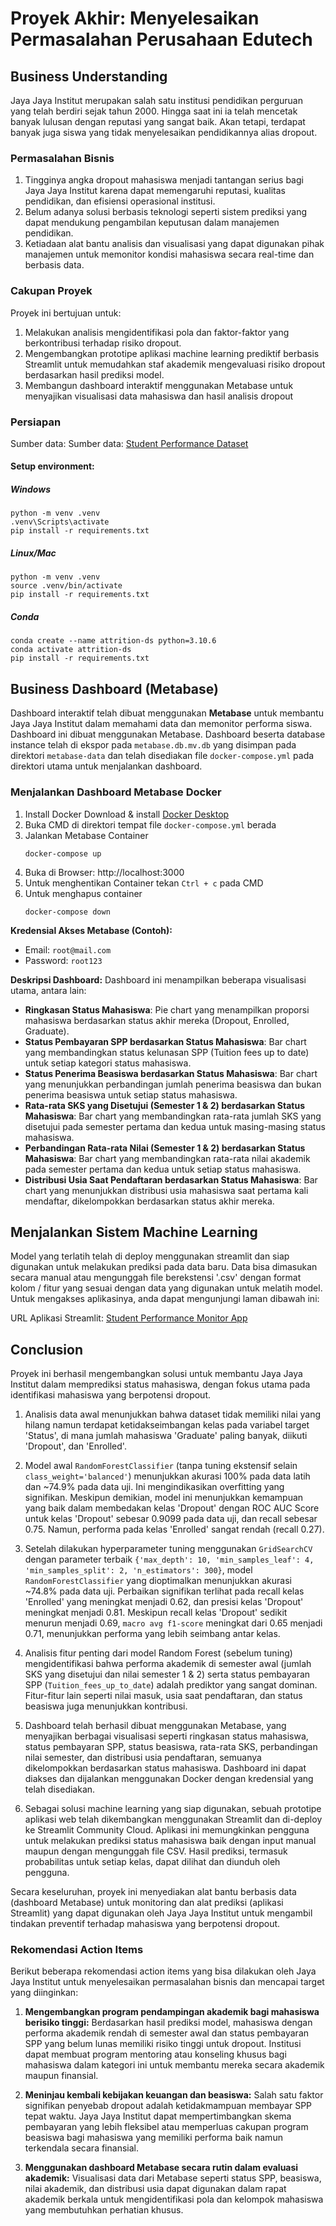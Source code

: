 # Proyek Akhir: Menyelesaikan Permasalahan Perusahaan Edutech

## Business Understanding
Jaya Jaya Institut merupakan salah satu institusi pendidikan perguruan yang telah berdiri sejak tahun 2000. Hingga saat ini ia telah mencetak banyak lulusan dengan reputasi yang sangat baik. Akan tetapi, terdapat banyak juga siswa yang tidak menyelesaikan pendidikannya alias dropout.

### Permasalahan Bisnis
1. Tingginya angka dropout mahasiswa menjadi tantangan serius bagi Jaya Jaya Institut karena dapat memengaruhi reputasi, kualitas pendidikan, dan efisiensi operasional institusi.
2. Belum adanya solusi berbasis teknologi seperti sistem prediksi yang dapat mendukung pengambilan keputusan dalam manajemen pendidikan. 
3. Ketiadaan alat bantu analisis dan visualisasi yang dapat digunakan pihak manajemen untuk memonitor kondisi mahasiswa secara real-time dan berbasis data.

### Cakupan Proyek
Proyek ini bertujuan untuk:
1.  Melakukan analisis mengidentifikasi pola dan faktor-faktor yang berkontribusi terhadap risiko dropout.
2.  Mengembangkan prototipe aplikasi machine learning prediktif berbasis Streamlit untuk memudahkan staf akademik mengevaluasi risiko dropout berdasarkan hasil prediksi model.
3. Membangun dashboard interaktif menggunakan Metabase untuk menyajikan visualisasi data mahasiswa dan hasil analisis dropout

### Persiapan

Sumber data: Sumber data: [Student Performance Dataset](https://github.com/dicodingacademy/dicoding_dataset/blob/main/students_performance/data.csv)

#### Setup environment:

##### Windows

```
python -m venv .venv
.venv\Scripts\activate
pip install -r requirements.txt
```
##### Linux/Mac

```
python -m venv .venv
source .venv/bin/activate
pip install -r requirements.txt
```

##### Conda

```
conda create --name attrition-ds python=3.10.6
conda activate attrition-ds
pip install -r requirements.txt
```

## Business Dashboard (Metabase)
Dashboard interaktif telah dibuat menggunakan **Metabase** untuk membantu Jaya Jaya Institut dalam memahami data dan memonitor performa siswa. Dashboard ini dibuat menggunakan Metabase. Dashboard beserta database instance telah di ekspor pada `metabase.db.mv.db` yang disimpan pada direktori `metabase-data` dan telah disediakan file `docker-compose.yml` pada direktori utama untuk menjalankan dashboard.

### Menjalankan Dashboard Metabase Docker

1. Install Docker Download & install [Docker Desktop](https://www.docker.com/products/docker-desktop/)
2. Buka CMD di direktori tempat file `docker-compose.yml` berada
3. Jalankan Metabase Container
   ```
   docker-compose up
   ```
4. Buka di Browser: http://localhost:3000
5. Untuk menghentikan Container tekan `Ctrl + c` pada CMD
6. Untuk menghapus container
   ```
   docker-compose down
   ```

**Kredensial Akses Metabase (Contoh):**
*   Email: `root@mail.com`
*   Password: `root123`

**Deskripsi Dashboard:**
Dashboard ini menampilkan beberapa visualisasi utama, antara lain:
-   **Ringkasan Status Mahasiswa**: Pie chart yang menampilkan proporsi mahasiswa berdasarkan status akhir mereka (Dropout, Enrolled, Graduate).
-   **Status Pembayaran SPP berdasarkan Status Mahasiswa**: Bar chart yang membandingkan status kelunasan SPP (Tuition fees up to date) untuk setiap kategori status mahasiswa.
-   **Status Penerima Beasiswa berdasarkan Status Mahasiswa**: Bar chart yang menunjukkan perbandingan jumlah penerima beasiswa dan bukan penerima beasiswa untuk setiap status mahasiswa.
-   **Rata-rata SKS yang Disetujui (Semester 1 & 2) berdasarkan Status Mahasiswa**: Bar chart yang membandingkan rata-rata jumlah SKS yang disetujui pada semester pertama dan kedua untuk masing-masing status mahasiswa.
-   **Perbandingan Rata-rata Nilai (Semester 1 & 2) berdasarkan Status Mahasiswa**: Bar chart yang membandingkan rata-rata nilai akademik pada semester pertama dan kedua untuk setiap status mahasiswa.
-   **Distribusi Usia Saat Pendaftaran berdasarkan Status Mahasiswa**: Bar chart yang menunjukkan distribusi usia mahasiswa saat pertama kali mendaftar, dikelompokkan berdasarkan status akhir mereka.

## Menjalankan Sistem Machine Learning
Model yang terlatih telah di deploy menggunakan streamlit dan siap digunakan untuk melakukan prediksi pada data baru. Data bisa dimasukan secara manual atau mengunggah file berekstensi '.csv' dengan format kolom / fitur yang sesuai dengan data yang digunakan untuk melatih model. Untuk mengakses aplikasinya, anda dapat mengunjungi laman dibawah ini:

URL Aplikasi Streamlit: [Student Performance Monitor App](https://studentperformancemonitor.streamlit.app/)

## Conclusion
Proyek ini berhasil mengembangkan solusi untuk membantu Jaya Jaya Institut dalam memprediksi status mahasiswa, dengan fokus utama pada identifikasi mahasiswa yang berpotensi dropout.

1. Analisis data awal menunjukkan bahwa dataset tidak memiliki nilai yang hilang namun terdapat ketidakseimbangan kelas pada variabel target 'Status', di mana jumlah mahasiswa 'Graduate' paling banyak, diikuti 'Dropout', dan 'Enrolled'.

2. Model awal `RandomForestClassifier` (tanpa tuning ekstensif selain `class_weight='balanced'`) menunjukkan akurasi 100% pada data latih dan ~74.9% pada data uji. Ini mengindikasikan overfitting yang signifikan. Meskipun demikian, model ini menunjukkan kemampuan yang baik dalam membedakan kelas 'Dropout' dengan ROC AUC Score untuk kelas 'Dropout' sebesar 0.9099 pada data uji, dan recall sebesar 0.75. Namun, performa pada kelas 'Enrolled' sangat rendah (recall 0.27).

3. Setelah dilakukan hyperparameter tuning menggunakan `GridSearchCV` dengan parameter terbaik `{'max_depth': 10, 'min_samples_leaf': 4, 'min_samples_split': 2, 'n_estimators': 300}`, model `RandomForestClassifier` yang dioptimalkan menunjukkan akurasi ~74.8% pada data uji. Perbaikan signifikan terlihat pada recall kelas 'Enrolled' yang meningkat menjadi 0.62, dan presisi kelas 'Dropout' meningkat menjadi 0.81. Meskipun recall kelas 'Dropout' sedikit menurun menjadi 0.69, `macro avg f1-score` meningkat dari 0.65 menjadi 0.71, menunjukkan performa yang lebih seimbang antar kelas.

4. Analisis fitur penting dari model Random Forest (sebelum tuning) mengidentifikasi bahwa performa akademik di semester awal (jumlah SKS yang disetujui dan nilai semester 1 & 2) serta status pembayaran SPP (`Tuition_fees_up_to_date`) adalah prediktor yang sangat dominan. Fitur-fitur lain seperti nilai masuk, usia saat pendaftaran, dan status beasiswa juga menunjukkan kontribusi.

5. Dashboard telah berhasil dibuat menggunakan Metabase, yang menyajikan berbagai visualisasi seperti ringkasan status mahasiswa, status pembayaran SPP, status beasiswa, rata-rata SKS, perbandingan nilai semester, dan distribusi usia pendaftaran, semuanya dikelompokkan berdasarkan status mahasiswa. Dashboard ini dapat diakses dan dijalankan menggunakan Docker dengan kredensial yang telah disediakan.

6. Sebagai solusi machine learning yang siap digunakan, sebuah prototipe aplikasi web telah dikembangkan menggunakan Streamlit dan di-deploy ke Streamlit Community Cloud. Aplikasi ini memungkinkan pengguna untuk melakukan prediksi status mahasiswa baik dengan input manual maupun dengan mengunggah file CSV. Hasil prediksi, termasuk probabilitas untuk setiap kelas, dapat dilihat dan diunduh oleh pengguna.

Secara keseluruhan, proyek ini menyediakan alat bantu berbasis data (dashboard Metabase) untuk monitoring dan alat prediksi (aplikasi Streamlit) yang dapat digunakan oleh Jaya Jaya Institut untuk mengambil tindakan preventif terhadap mahasiswa yang berpotensi dropout.


### Rekomendasi Action Items
Berikut beberapa rekomendasi action items yang bisa dilakukan oleh Jaya Jaya Institut untuk menyelesaikan permasalahan bisnis dan mencapai target yang diinginkan:

1. **Mengembangkan program pendampingan akademik bagi mahasiswa berisiko tinggi:** Berdasarkan hasil prediksi model, mahasiswa dengan performa akademik rendah di semester awal dan status pembayaran SPP yang belum lunas memiliki risiko tinggi untuk dropout. Institusi dapat membuat program mentoring atau konseling khusus bagi mahasiswa dalam kategori ini untuk membantu mereka secara akademik maupun finansial.

2. **Meninjau kembali kebijakan keuangan dan beasiswa:** Salah satu faktor signifikan penyebab dropout adalah ketidakmampuan membayar SPP tepat waktu. Jaya Jaya Institut dapat mempertimbangkan skema pembayaran yang lebih fleksibel atau memperluas cakupan program beasiswa bagi mahasiswa yang memiliki performa baik namun terkendala secara finansial.

3. **Menggunakan dashboard Metabase secara rutin dalam evaluasi akademik:** Visualisasi data dari Metabase seperti status SPP, beasiswa, nilai akademik, dan distribusi usia dapat digunakan dalam rapat akademik berkala untuk mengidentifikasi pola dan kelompok mahasiswa yang membutuhkan perhatian khusus.
